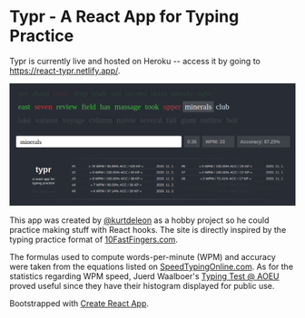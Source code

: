 # Typr - A React App for Typing Practice

Typr is currently live and hosted on Heroku -- access it by going to https://react-typr.netlify.app/.

![Screenshot of Typr working](screencap.png)

This app was created by [@kurtdeleon](https://github.com/kurtdeleon) as a hobby project so he could practice making stuff with React hooks. The site is directly inspired by the typing practice format of [10FastFingers.com](https://10fastfingers.com/typing-test/english).

The formulas used to compute words-per-minute (WPM) and accuracy were taken from the equations listed on [SpeedTypingOnline.com](https://www.speedtypingonline.com/typing-equations). As for the statistics regarding WPM speed, Juerd Waalboer's [Typing Test @ AOEU](https://typing-speed-test.aoeu.eu/) proved useful since they have their histogram displayed for public use.

Bootstrapped with [Create React App](https://github.com/facebook/create-react-app).
